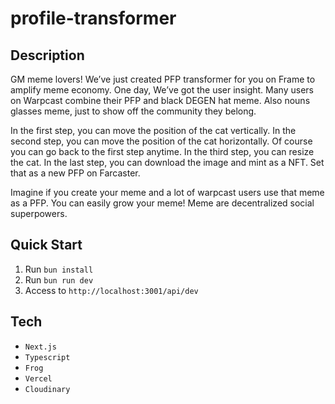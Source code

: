 # profile-transformer

## Description

GM meme lovers!
We’ve just created PFP transformer for you on Frame to amplify meme economy.
One day, We’ve got the user insight. Many users on Warpcast combine their PFP and black DEGEN hat meme. Also nouns glasses meme, just to show off the community they belong.

In the first step, you can move the position of the cat vertically.
In the second step, you can move the position of the cat horizontally. Of course you can go back to the first step anytime.
In the third step, you can resize the cat.
In the last step, you can download the image and mint as a NFT. Set that as a new PFP on Farcaster.

Imagine if you create your meme and a lot of warpcast users use that meme as a PFP. You can easily grow your meme! Meme are decentralized social superpowers.

## Quick Start

1. Run `bun install`
2. Run `bun run dev`
3. Access to `http://localhost:3001/api/dev`


## Tech

- `Next.js`
- `Typescript`
- `Frog`
- `Vercel`
- `Cloudinary`

